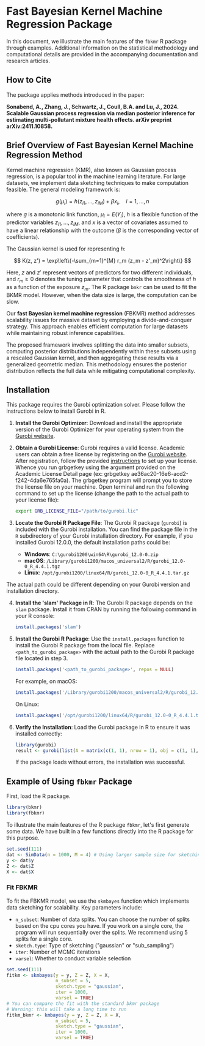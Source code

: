 # Fast Bayesian Kernel Machine Regression Package

In this document, we illustrate the main features of the `fbkmr` R package through examples. Additional information on the statistical methodology and computational details are provided in the accompanying documentation and research articles.

## How to Cite

The package applies methods introduced in the paper:

**Sonabend, A., Zhang, J., Schwartz, J., Coull, B.A. and Lu, J., 2024. Scalable Gaussian process regression via median posterior inference for estimating multi-pollutant mixture health effects. arXiv preprint arXiv:2411.10858.**

## Brief Overview of Fast Bayesian Kernel Machine Regression Method

Kernel machine regression (KMR), also known as Gaussian process regression, is a popular tool in the machine learning literature. For large datasets, we implement data sketching techniques to make computation feasible. The general modeling framework is:

$$
 g(\mu_i) = h(z_{i1}, \ldots, z_{iM}) + \beta x_i, \quad i = 1, \ldots, n
$$

where $g$ is a monotonic link function, $\mu_i = E(Y_i)$, $h$ is a flexible function of the predictor variables $z_{i1}, \ldots, z_{iM}$, and $x$ is a vector of covariates assumed to have a linear relationship with the outcome ($\beta$ is the corresponding vector of coefficients).

The Gaussian kernel is used for representing $h$:

$$ 
K(z, z') = \exp\left\{-\sum_{m=1}^{M} r_m (z_m - z'_m)^2\right\} 
$$

Here, $z$ and $z'$ represent vectors of predictors for two different individuals, and $r_m \geq 0$ denotes the tuning parameter that controls the smoothness of $h$ as a function of the exposure $z_m$.
The R package `bmkr` can be used to fit the BKMR model. However, when the data size is large, the computation can be slow.

Our **fast Bayesian kernel machine regression** (FBKMR) method addresses scalability issues for massive dataset by employing a divide-and-conquer strategy. This approach enables efficient computation for large datasets while maintaining robust inference capabilities.

The proposed framework involves splitting the data into smaller subsets, computing posterior distributions independently within these subsets using a rescaled Gaussian kernel, and then aggregating these results via a generalized geometric median. This methodology ensures the posterior distribution reflects the full data while mitigating computational complexity. 

## Installation

This package requires the Gurobi optimization solver. Please follow the instructions below to install Gurobi in R.


1. **Install the Gurobi Optimizer**: Download and install the appropriate version of the Gurobi Optimizer for your operating system from the [Gurobi website](https://www.gurobi.com/downloads/).

2. **Obtain a Gurobi License**: Gurobi requires a valid license. Academic users can obtain a free license by registering on the [Gurobi website](https://www.gurobi.com/academia/academic-program-and-licenses/). After registration, follow the provided [instructions](https://www.gurobi.com/features/academic-named-user-license/) to set up your license. Whence you run grbgetkey using the argument provided on the Academic License Detail page (ex: grbgetkey ae36ac20-16e6-acd2-f242-4da6e765fa0a). The grbgetkey program will prompt you to store the license file on your machine. Open terminal and run the following command to set up the license (change the path to the actual path to your license file):

    ```bash
    export GRB_LICENSE_FILE="/path/to/gurobi.lic"
    ```


3. **Locate the Gurobi R Package File**: The Gurobi R package (`gurobi`) is included with the Gurobi installation. You can find the package file in the `R` subdirectory of your Gurobi installation directory. For example, if you installed Gurobi 12.0.0, the default installation paths could be:

   - **Windows**: `C:\gurobi1200\win64\R\gurobi_12.0-0.zip`
   - **macOS**: `/Library/gurobi1200/macos_universal2/R/gurobi_12.0-0_R_4.4.1.tgz`
   - **Linux**: `/opt/gurobi1200/linux64/R/gurobi_12.0-0_R_4.4.1.tar.gz`

The actual path could be different depending on your Gurobi version and installation directory.
   

4. **Install the 'slam' Package in R**: The Gurobi R package depends on the `slam` package. Install it from CRAN by running the following command in your R console:

   ```R
   install.packages('slam')
   ```

5. **Install the Gurobi R Package**: Use the `install.packages` function to install the Gurobi R package from the local file. Replace `<path_to_gurobi_package>` with the actual path to the Gurobi R package file located in step 3.

   ```R
   install.packages('<path_to_gurobi_package>', repos = NULL)
   ```

   For example,  on macOS:

   ```R
   install.packages('/Library/gurobi1200/macos_universal2/R/gurobi_12.0-0_R_4.4.1.tgz', repos = NULL)
   ```

   On Linux:

   ```R
   install.packages('/opt/gurobi1200/linux64/R/gurobi_12.0-0_R_4.4.1.tar.gz', repos = NULL)
   ```

   

6. **Verify the Installation**: Load the Gurobi package in R to ensure it was installed correctly:

   ```R
   library(gurobi)
   result <- gurobi(list(A = matrix(c(1, 1), nrow = 1), obj = c(1, 1), modelsense = 'max', rhs = 1, sense = '<'))
   ```

   If the package loads without errors, the installation was successful.

## Example of Using `fbkmr` Package
First, load the R package.

```r
library(bkmr)
library(fbkmr)
```

To illustrate the main features of the R package `fbkmr`, let's first generate some data. We have built in a few functions directly into the R package for this purpose.

```r
set.seed(111)
dat <- SimData(n = 1000, M = 4) # Using larger sample size for sketching example
y <- dat$y
Z <- dat$Z
X <- dat$X
```

### Fit FBKMR

To fit the FBKMR model, we use the `skmbayes` function which implements data sketching for scalability. Key parameters include:
- `n_subset`: Number of data splits. You can choose the number of splits based on the cpu cores you have. If you work on a single core, the program will run sequentially over the splits. We recommend using 5 splits for a single core.
- `sketch.type`: Type of sketching ("gaussian" or "sub_sampling")
- `iter`: Number of MCMC iterations
- `varsel`: Whether to conduct variable selection

```r
set.seed(111)
fitkm <- skmbayes(y = y, Z = Z, X = X, 
                  n_subset = 5,
                  sketch.type = "gaussian", 
                  iter = 1000, 
                  varsel = TRUE)
# You can compare the fit with the standard bkmr package
# Warning: this will take a long time to run
fitkm_bkmr <- kmbayes(y = y, Z = Z, X = X, 
                  n_subset = 5,
                  sketch.type = "gaussian", 
                  iter = 1000, 
                  varsel = TRUE)
```

